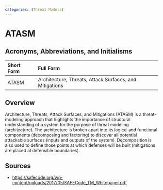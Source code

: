 ```yaml
---
categories: [Threat Models]
---
```


# ATASM

## Acronyms, Abbreviations, and Initialisms

Short Form | Full Form
:--- | :---
ATASM | Architecture, Threats, Attack Surfaces, and Mitigations

## Overview

Architecture, Threats, Attack Surfaces, and Mitigations (ATASM) is a threat-modeling approach that highlights the importance of structural understanding of a system for the purpose of threat modeling (architecture). The architecture is broken apart into its logical and functional components (decomposing and factoring) to discover all potential attackable surfaces (inputs and outputs of the system). Decomposition is also used to define those points at which defenses will be built (mitigations are placed at defensible boundaries).

## Sources

- https://safecode.org/wp-content/uploads/2017/05/SAFECode_TM_Whitepaper.pdf